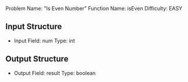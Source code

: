 Problem Name: "Is Even Number"
Function Name: isEven
Difficulty: EASY

## Input Structure
- Input Field: num
  Type: int

## Output Structure
- Output Field: result
  Type: boolean